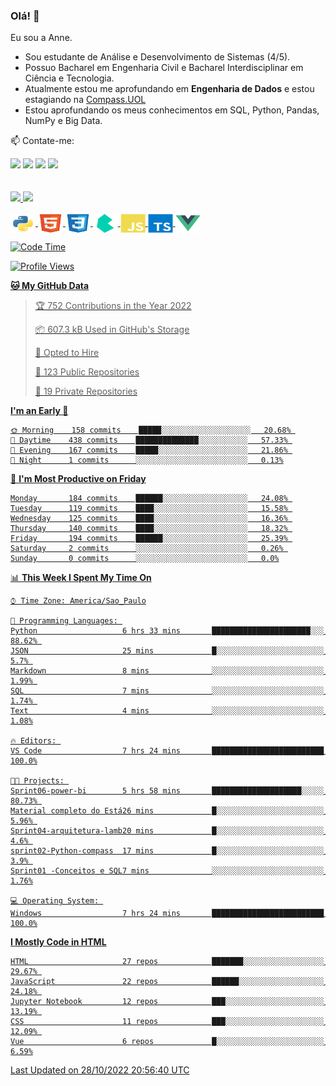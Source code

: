 ### Olá! 👋
Eu sou a Anne. 
- Sou estudante de Análise e Desenvolvimento de Sistemas (4/5).
- Possuo Bacharel em Engenharia Civil e Bacharel Interdisciplinar em Ciência e Tecnologia.
- Atualmente estou me aprofundando em **Engenharia de Dados** e estou estagiando na [Compass.UOL](https://compass.uol/pt/home/) 
- Estou aprofundando os meus conhecimentos em SQL, Python, Pandas, NumPy e Big Data.

📫 Contate-me: 

<div>
<a href="https://www.instagram.com/annekarolinefc/" target="_blank"><img src="https://img.shields.io/badge/-Instagram-%23E4405F?style=for-the-badge&logo=instagram&logoColor=white" target="_blank"></a> 
<a href = "mailto:annekarolinefc@gmail.com"><img src="https://img.shields.io/badge/-Gmail-%23333?style=for-the-badge&logo=gmail&logoColor=white" target="_blank"></a>
<a href="https://www.linkedin.com/in/devannekarolinefc/" target="_blank"><img src="https://img.shields.io/badge/-LinkedIn-%230077B5?style=for-the-badge&logo=linkedin&logoColor=white" target="_blank"></a> 
<a href="https://api.whatsapp.com/send?phone=5533991375118&text=Ol%C3%A1%20Anne!%20" target="_blank"><img src="https://img.shields.io/badge/WhatsApp-25D366?style=for-the-badge&logo=whatsapp&logoColor=white" target="_blank"></a>
</div>

</br>

</br>
<div>
  <a href="https://github.com/annekarolinefc">
  <img height="180em" src="https://github-readme-stats.vercel.app/api?username=annekarolinefc&show_icons=true&theme=dracula&include_all_commits=true&count_private=true"/>
  <img height="180em" src="https://github-readme-stats.vercel.app/api/top-langs/?username=annekarolinefc&layout=compact&langs_count=7&theme=dracula"/>
</div>
  
  <div style="display: inline_block"><br>  
  <img align="center" alt="Anne-Python" height="30" width="40" src="https://raw.githubusercontent.com/devicons/devicon/master/icons/python/python-original.svg">
  <img align="center" alt="Anne-HTML" height="30" width="40" src="https://raw.githubusercontent.com/devicons/devicon/master/icons/html5/html5-original.svg">
  <img align="center" alt="Anne-CSS" height="30" width="40"
 src="https://raw.githubusercontent.com/devicons/devicon/master/icons/css3/css3-original.svg">
  <img align="center" alt="Anne-Bulma" height="30" width="40"
 src="https://github.com/devicons/devicon/blob/master/icons/bulma/bulma-plain.svg">
  <img align="center" alt="Anne-Js" height="30" width="40" src="https://raw.githubusercontent.com/devicons/devicon/master/icons/javascript/javascript-plain.svg">
    <img align="center" alt="Anne-Ts" height="30" width="40" src="https://github.com/devicons/devicon/blob/master/icons/typescript/typescript-original.svg">
      <img align="center" alt="Anne-Vue" height="30" width="40" src="https://github.com/devicons/devicon/blob/master/icons/vuejs/vuejs-original.svg">
</div>
<!--
  <img align="center" alt="Anne-An" height="30" width="40" src="https://github.com/devicons/devicon/blob/master/icons/angularjs/angularjs-original.svg">

-->
</br>
</br>
</br>
<!--START_SECTION:waka-->
![Code Time](http://img.shields.io/badge/Code%20Time-11%20hrs%2055%20mins-blue)

![Profile Views](http://img.shields.io/badge/Profile%20Views-31-blue)

**🐱 My GitHub Data** 

> 🏆 752 Contributions in the Year 2022
 > 
> 📦 607.3 kB Used in GitHub's Storage 
 > 
> 💼 Opted to Hire
 > 
> 📜 123 Public Repositories 
 > 
> 🔑 19 Private Repositories  
 > 
**I'm an Early 🐤** 

```text
🌞 Morning    158 commits    █████░░░░░░░░░░░░░░░░░░░░   20.68% 
🌇 Daytime    438 commits    ██████████████░░░░░░░░░░░   57.33% 
🌃 Evening    167 commits    █████░░░░░░░░░░░░░░░░░░░░   21.86% 
🌙 Night      1 commits      ░░░░░░░░░░░░░░░░░░░░░░░░░   0.13%

```
📅 **I'm Most Productive on Friday** 

```text
Monday       184 commits    ██████░░░░░░░░░░░░░░░░░░░   24.08% 
Tuesday      119 commits    ████░░░░░░░░░░░░░░░░░░░░░   15.58% 
Wednesday    125 commits    ████░░░░░░░░░░░░░░░░░░░░░   16.36% 
Thursday     140 commits    ████░░░░░░░░░░░░░░░░░░░░░   18.32% 
Friday       194 commits    ██████░░░░░░░░░░░░░░░░░░░   25.39% 
Saturday     2 commits      ░░░░░░░░░░░░░░░░░░░░░░░░░   0.26% 
Sunday       0 commits      ░░░░░░░░░░░░░░░░░░░░░░░░░   0.0%

```


📊 **This Week I Spent My Time On** 

```text
⌚︎ Time Zone: America/Sao_Paulo

💬 Programming Languages: 
Python                   6 hrs 33 mins       ██████████████████████░░░   88.62% 
JSON                     25 mins             █░░░░░░░░░░░░░░░░░░░░░░░░   5.7% 
Markdown                 8 mins              ░░░░░░░░░░░░░░░░░░░░░░░░░   1.99% 
SQL                      7 mins              ░░░░░░░░░░░░░░░░░░░░░░░░░   1.74% 
Text                     4 mins              ░░░░░░░░░░░░░░░░░░░░░░░░░   1.08%

🔥 Editors: 
VS Code                  7 hrs 24 mins       █████████████████████████   100.0%

🐱‍💻 Projects: 
Sprint06-power-bi        5 hrs 58 mins       ████████████████████░░░░░   80.73% 
Material completo do Está26 mins             █░░░░░░░░░░░░░░░░░░░░░░░░   5.96% 
Sprint04-arquitetura-lamb20 mins             █░░░░░░░░░░░░░░░░░░░░░░░░   4.6% 
sprint02-Python-compass  17 mins             █░░░░░░░░░░░░░░░░░░░░░░░░   3.9% 
Sprint01 -Conceitos e SQL7 mins              ░░░░░░░░░░░░░░░░░░░░░░░░░   1.76%

💻 Operating System: 
Windows                  7 hrs 24 mins       █████████████████████████   100.0%

```

**I Mostly Code in HTML** 

```text
HTML                     27 repos            ███████░░░░░░░░░░░░░░░░░░   29.67% 
JavaScript               22 repos            ██████░░░░░░░░░░░░░░░░░░░   24.18% 
Jupyter Notebook         12 repos            ███░░░░░░░░░░░░░░░░░░░░░░   13.19% 
CSS                      11 repos            ███░░░░░░░░░░░░░░░░░░░░░░   12.09% 
Vue                      6 repos             █░░░░░░░░░░░░░░░░░░░░░░░░   6.59%

```



 Last Updated on 28/10/2022 20:56:40 UTC
<!--END_SECTION:waka-->
  
